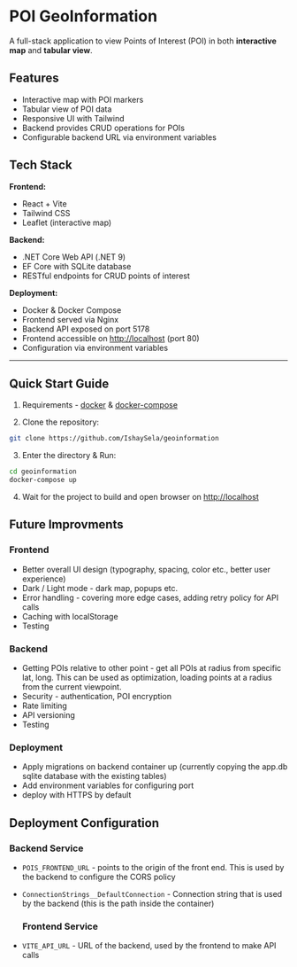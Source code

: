 # POI GeoInformation

A full-stack application to view Points of Interest (POI) in both **interactive map** and **tabular view**.

## Features

- Interactive map with POI markers
- Tabular view of POI data
- Responsive UI with Tailwind
- Backend provides CRUD operations for POIs
- Configurable backend URL via environment variables

## Tech Stack

**Frontend:**
- React + Vite
- Tailwind CSS
- Leaflet (interactive map)

**Backend:**
- .NET Core Web API (.NET 9)
- EF Core with SQLite database
- RESTful endpoints for CRUD points of interest

**Deployment:**
- Docker & Docker Compose
- Frontend served via Nginx
- Backend API exposed on port 5178
- Frontend accessible on [http://localhost](http://localhost) (port 80)
- Configuration via environment variables

---

## Quick Start Guide

1. Requirements - [docker](https://docs.docker.com/engine/install/) & [docker-compose](https://docs.docker.com/compose/install/)

2. Clone the repository:

```sh
git clone https://github.com/IshaySela/geoinformation
```

3. Enter the directory & Run:

```sh
cd geoinformation
docker-compose up
```

4. Wait for the project to build and open browser on [http://localhost](http://localhost)

## Future Improvments

### Frontend
- Better overall UI design (typography, spacing, color etc., better user experience)
- Dark / Light mode - dark map, popups etc.
- Error handling - covering more edge cases, adding retry policy for API calls
- Caching with localStorage
- Testing

### Backend
- Getting POIs relative to other point - get all POIs at radius from specific lat, long. This can be used as optimization,
  loading points at a radius from the current viewpoint.
- Security - authentication, POI encryption
- Rate limiting
- API versioning
- Testing

### Deployment
- Apply migrations on backend container up (currently copying the app.db sqlite database with the existing tables)
- Add environment variables for configuring port
- deploy with HTTPS by default



## Deployment Configuration
### Backend Service
- `POIS_FRONTEND_URL` - points to the origin of the front end. This is used by the backend to configure the CORS policy
- `ConnectionStrings__DefaultConnection` - Connection string that is used by the backend (this is the path inside the container)

  ### Frontend Service
- `VITE_API_URL` - URL of the backend, used by the frontend to make API calls

